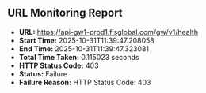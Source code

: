 ## URL Monitoring Report

- **URL:** https://api-gw1-prod1.fisglobal.com/gw/v1/health
- **Start Time:** 2025-10-31T11:39:47.208058
- **End Time:** 2025-10-31T11:39:47.323081
- **Total Time Taken:** 0.115023 seconds
- **HTTP Status Code:** 403
- **Status:** Failure
- **Failure Reason:** HTTP Status Code: 403
